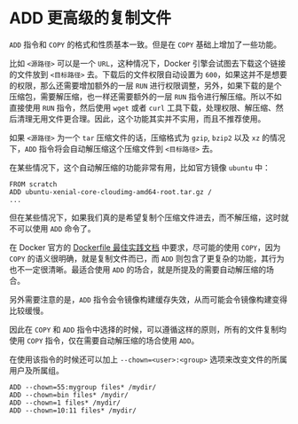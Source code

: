 # ADD 更高级的复制文件

`ADD` 指令和 `COPY` 的格式和性质基本一致。但是在 `COPY` 基础上增加了一些功能。

比如 `<源路径>` 可以是一个 `URL`，这种情况下，Docker 引擎会试图去下载这个链接的文件放到 `<目标路径>` 去。下载后的文件权限自动设置为 `600`，如果这并不是想要的权限，那么还需要增加额外的一层 `RUN` 进行权限调整，另外，如果下载的是个压缩包，需要解压缩，也一样还需要额外的一层 `RUN` 指令进行解压缩。所以不如直接使用 `RUN` 指令，然后使用 `wget` 或者 `curl` 工具下载，处理权限、解压缩、然后清理无用文件更合理。因此，这个功能其实并不实用，而且不推荐使用。

如果 `<源路径>` 为一个 `tar` 压缩文件的话，压缩格式为 `gzip`, `bzip2` 以及 `xz` 的情况下，`ADD` 指令将会自动解压缩这个压缩文件到 `<目标路径>` 去。

在某些情况下，这个自动解压缩的功能非常有用，比如官方镜像 `ubuntu` 中：

```text
FROM scratch
ADD ubuntu-xenial-core-cloudimg-amd64-root.tar.gz /
...
```

但在某些情况下，如果我们真的是希望复制个压缩文件进去，而不解压缩，这时就不可以使用 `ADD` 命令了。

在 Docker 官方的 [Dockerfile 最佳实践文档](https://github.com/jangrui/jangrui.github.io/tree/0212d803b60510175650fdca1a47e1ae3460efbb/docs/container/docker/appendix/best_practices.md) 中要求，尽可能的使用 `COPY`，因为 `COPY` 的语义很明确，就是复制文件而已，而 `ADD` 则包含了更复杂的功能，其行为也不一定很清晰。最适合使用 `ADD` 的场合，就是所提及的需要自动解压缩的场合。

另外需要注意的是，`ADD` 指令会令镜像构建缓存失效，从而可能会令镜像构建变得比较缓慢。

因此在 `COPY` 和 `ADD` 指令中选择的时候，可以遵循这样的原则，所有的文件复制均使用 `COPY` 指令，仅在需要自动解压缩的场合使用 `ADD`。

在使用该指令的时候还可以加上 `--chown=<user>:<group>` 选项来改变文件的所属用户及所属组。

```text
ADD --chown=55:mygroup files* /mydir/
ADD --chown=bin files* /mydir/
ADD --chown=1 files* /mydir/
ADD --chown=10:11 files* /mydir/
```

